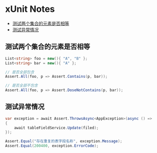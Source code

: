 # xUnit Notes

- [测试两个集合的元素是否相等](#测试两个集合的元素是否相等)
- [测试异常情况](#测试异常情况)

## 测试两个集合的元素是否相等

```csharp
List<string> foo = new(){ "A", "B" };
List<string> bar = new(){ "A" };

// 是否全部包含
Assert.All(foo, p => Assert.Contains(p, bar));

// 是否全部不包含
Assert.All(foo, p => Assert.DoseNotContains(p, bar));
```

## 测试异常情况

```csharp
var exception = await Assert.ThrowsAsync<AppException>(async () =>
{
    await tableFieldService.Update(filed);
});

Assert.Equal("存在重复的表字段名称", exception.Message);
Assert.Equal(200400, exception.ErrorCode);
```
